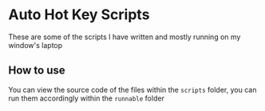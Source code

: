 # Auto Hot Key Scripts

These are some of the scripts I have written and mostly running on my window's laptop

## How to use

You can view the source code of the files within the `scripts` folder, you can run them accordingly within the `runnable` folder